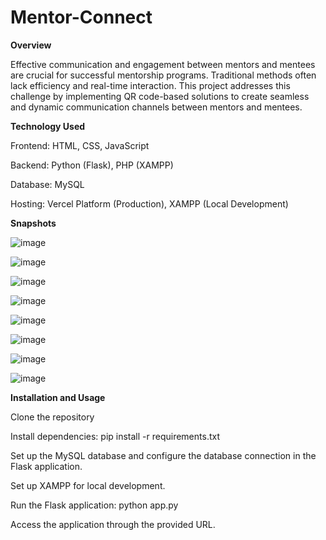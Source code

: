 # Mentor-Connect

**Overview**

Effective communication and engagement between mentors and mentees are crucial for successful mentorship programs. Traditional methods often lack efficiency and real-time interaction. This project addresses this challenge by implementing QR code-based solutions to create seamless and dynamic communication channels between mentors and mentees.


**Technology Used**

Frontend: HTML, CSS, JavaScript

Backend: Python (Flask), PHP (XAMPP)

Database: MySQL

Hosting: Vercel Platform (Production), XAMPP (Local Development)

**Snapshots**

![image](https://github.com/user-attachments/assets/64e2e7af-4a66-4c56-9723-98cd30a32c4b)

![image](https://github.com/user-attachments/assets/c1ad2b44-e485-4d48-8239-9ece62d525ab)

![image](https://github.com/user-attachments/assets/cb983aea-8ebc-4f5b-ac8b-9921662358bf)

![image](https://github.com/user-attachments/assets/90a98280-7466-4d86-8dd4-470802803f0d)

![image](https://github.com/user-attachments/assets/cf571a00-94bf-49d3-9890-822dacbf2b6b)

![image](https://github.com/user-attachments/assets/ed43dc0b-171d-493a-a15b-0f330efc5956)

![image](https://github.com/user-attachments/assets/cabe9d3c-3460-4e91-987b-068d51391cea)

![image](https://github.com/user-attachments/assets/e783d779-6211-455b-82fd-892fc292dbd5)


**Installation and Usage**

Clone the repository

Install dependencies: pip install -r requirements.txt

Set up the MySQL database and configure the database connection in the Flask application.

Set up XAMPP for local development.

Run the Flask application: python app.py

Access the application through the provided URL.
